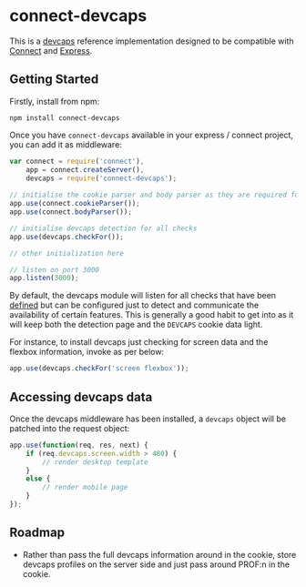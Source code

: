 # connect-devcaps

This is a [devcaps](/devcaps/devcaps) reference implementation designed to be compatible with [Connect](http://senchalabs.github.com/connect) and [Express](http://expressjs.org/).

## Getting Started

Firstly, install from npm:

```
npm install connect-devcaps
```

Once you have `connect-devcaps` available in your express / connect project, you can add it as middleware:

```js
var connect = require('connect'),
    app = connect.createServer(),
    devcaps = require('connect-devcaps');
   
// initialise the cookie parser and body parser as they are required for devcaps to work
app.use(connect.cookieParser());
app.use(connect.bodyParser());

// initialise devcaps detection for all checks
app.use(devcaps.checkFor());

// other initialization here

// listen on port 3000
app.listen(3000);
```

By default, the devcaps module will listen for all checks that have been [defined](/devcaps/connect-devcaps/blob/master/lib/definitions.js) but can be configured just to detect and communicate the availability of certain features.  This is generally a good habit to get into as it will keep both the detection page and the `DEVCAPS` cookie data light.

For instance, to install devcaps just checking for screen data and the flexbox information, invoke as per below:

```js
app.use(devcaps.checkFor('screen flexbox'));
```
## Accessing devcaps data

Once the devcaps middleware has been installed, a `devcaps` object will be patched into the request object:

```js
app.use(function(req, res, next) {
    if (req.devcaps.screen.width > 480) {
        // render desktop template
    }
    else {
        // render mobile page
    }
});
```

## Roadmap

- Rather than pass the full devcaps information around in the cookie, store devcaps profiles on the server side and just pass around PROF:n in the cookie. 

